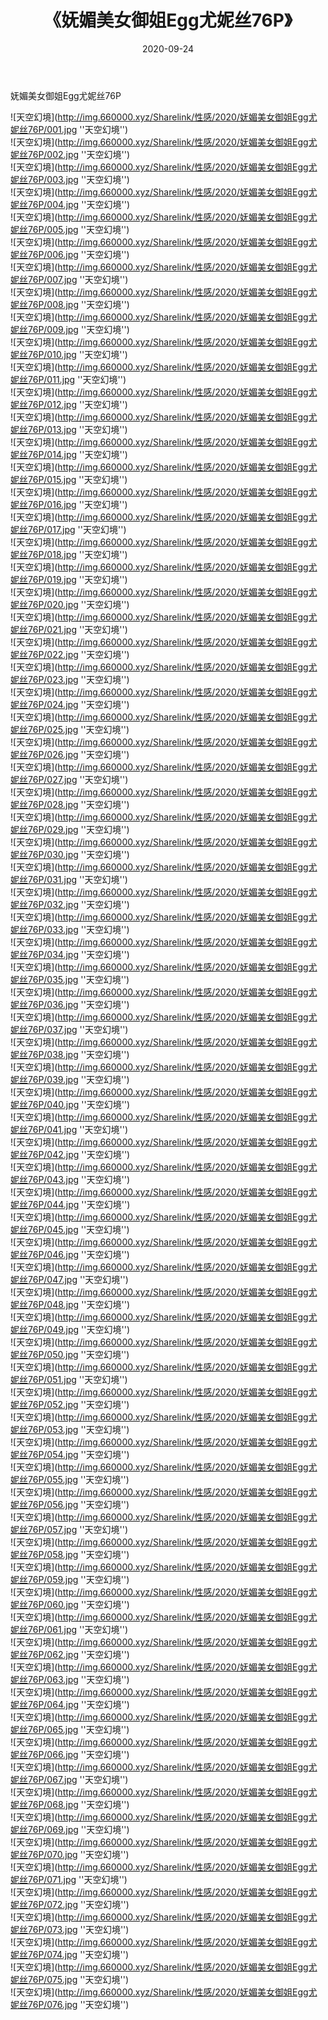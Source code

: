 ﻿---
layout: post
title:  《妩媚美女御姐Egg尤妮丝76P》
date:   2020-09-24
img: http://img.660000.xyz/Sharelink/性感/2020/妩媚美女御姐Egg尤妮丝76P/000.jpg
categories: [美女, 性感, 泳衣]
---

妩媚美女御姐Egg尤妮丝76P



![天空幻境](http://img.660000.xyz/Sharelink/性感/2020/妩媚美女御姐Egg尤妮丝76P/001.jpg ''天空幻境'') <br>
![天空幻境](http://img.660000.xyz/Sharelink/性感/2020/妩媚美女御姐Egg尤妮丝76P/002.jpg ''天空幻境'') <br>
![天空幻境](http://img.660000.xyz/Sharelink/性感/2020/妩媚美女御姐Egg尤妮丝76P/003.jpg ''天空幻境'') <br>
![天空幻境](http://img.660000.xyz/Sharelink/性感/2020/妩媚美女御姐Egg尤妮丝76P/004.jpg ''天空幻境'') <br>
![天空幻境](http://img.660000.xyz/Sharelink/性感/2020/妩媚美女御姐Egg尤妮丝76P/005.jpg ''天空幻境'') <br>
![天空幻境](http://img.660000.xyz/Sharelink/性感/2020/妩媚美女御姐Egg尤妮丝76P/006.jpg ''天空幻境'') <br>
![天空幻境](http://img.660000.xyz/Sharelink/性感/2020/妩媚美女御姐Egg尤妮丝76P/007.jpg ''天空幻境'') <br>
![天空幻境](http://img.660000.xyz/Sharelink/性感/2020/妩媚美女御姐Egg尤妮丝76P/008.jpg ''天空幻境'') <br>
![天空幻境](http://img.660000.xyz/Sharelink/性感/2020/妩媚美女御姐Egg尤妮丝76P/009.jpg ''天空幻境'') <br>
![天空幻境](http://img.660000.xyz/Sharelink/性感/2020/妩媚美女御姐Egg尤妮丝76P/010.jpg ''天空幻境'') <br>
![天空幻境](http://img.660000.xyz/Sharelink/性感/2020/妩媚美女御姐Egg尤妮丝76P/011.jpg ''天空幻境'') <br>
![天空幻境](http://img.660000.xyz/Sharelink/性感/2020/妩媚美女御姐Egg尤妮丝76P/012.jpg ''天空幻境'') <br>
![天空幻境](http://img.660000.xyz/Sharelink/性感/2020/妩媚美女御姐Egg尤妮丝76P/013.jpg ''天空幻境'') <br>
![天空幻境](http://img.660000.xyz/Sharelink/性感/2020/妩媚美女御姐Egg尤妮丝76P/014.jpg ''天空幻境'') <br>
![天空幻境](http://img.660000.xyz/Sharelink/性感/2020/妩媚美女御姐Egg尤妮丝76P/015.jpg ''天空幻境'') <br>
![天空幻境](http://img.660000.xyz/Sharelink/性感/2020/妩媚美女御姐Egg尤妮丝76P/016.jpg ''天空幻境'') <br>
![天空幻境](http://img.660000.xyz/Sharelink/性感/2020/妩媚美女御姐Egg尤妮丝76P/017.jpg ''天空幻境'') <br>
![天空幻境](http://img.660000.xyz/Sharelink/性感/2020/妩媚美女御姐Egg尤妮丝76P/018.jpg ''天空幻境'') <br>
![天空幻境](http://img.660000.xyz/Sharelink/性感/2020/妩媚美女御姐Egg尤妮丝76P/019.jpg ''天空幻境'') <br>
![天空幻境](http://img.660000.xyz/Sharelink/性感/2020/妩媚美女御姐Egg尤妮丝76P/020.jpg ''天空幻境'') <br>
![天空幻境](http://img.660000.xyz/Sharelink/性感/2020/妩媚美女御姐Egg尤妮丝76P/021.jpg ''天空幻境'') <br>
![天空幻境](http://img.660000.xyz/Sharelink/性感/2020/妩媚美女御姐Egg尤妮丝76P/022.jpg ''天空幻境'') <br>
![天空幻境](http://img.660000.xyz/Sharelink/性感/2020/妩媚美女御姐Egg尤妮丝76P/023.jpg ''天空幻境'') <br>
![天空幻境](http://img.660000.xyz/Sharelink/性感/2020/妩媚美女御姐Egg尤妮丝76P/024.jpg ''天空幻境'') <br>
![天空幻境](http://img.660000.xyz/Sharelink/性感/2020/妩媚美女御姐Egg尤妮丝76P/025.jpg ''天空幻境'') <br>
![天空幻境](http://img.660000.xyz/Sharelink/性感/2020/妩媚美女御姐Egg尤妮丝76P/026.jpg ''天空幻境'') <br>
![天空幻境](http://img.660000.xyz/Sharelink/性感/2020/妩媚美女御姐Egg尤妮丝76P/027.jpg ''天空幻境'') <br>
![天空幻境](http://img.660000.xyz/Sharelink/性感/2020/妩媚美女御姐Egg尤妮丝76P/028.jpg ''天空幻境'') <br>
![天空幻境](http://img.660000.xyz/Sharelink/性感/2020/妩媚美女御姐Egg尤妮丝76P/029.jpg ''天空幻境'') <br>
![天空幻境](http://img.660000.xyz/Sharelink/性感/2020/妩媚美女御姐Egg尤妮丝76P/030.jpg ''天空幻境'') <br>
![天空幻境](http://img.660000.xyz/Sharelink/性感/2020/妩媚美女御姐Egg尤妮丝76P/031.jpg ''天空幻境'') <br>
![天空幻境](http://img.660000.xyz/Sharelink/性感/2020/妩媚美女御姐Egg尤妮丝76P/032.jpg ''天空幻境'') <br>
![天空幻境](http://img.660000.xyz/Sharelink/性感/2020/妩媚美女御姐Egg尤妮丝76P/033.jpg ''天空幻境'') <br>
![天空幻境](http://img.660000.xyz/Sharelink/性感/2020/妩媚美女御姐Egg尤妮丝76P/034.jpg ''天空幻境'') <br>
![天空幻境](http://img.660000.xyz/Sharelink/性感/2020/妩媚美女御姐Egg尤妮丝76P/035.jpg ''天空幻境'') <br>
![天空幻境](http://img.660000.xyz/Sharelink/性感/2020/妩媚美女御姐Egg尤妮丝76P/036.jpg ''天空幻境'') <br>
![天空幻境](http://img.660000.xyz/Sharelink/性感/2020/妩媚美女御姐Egg尤妮丝76P/037.jpg ''天空幻境'') <br>
![天空幻境](http://img.660000.xyz/Sharelink/性感/2020/妩媚美女御姐Egg尤妮丝76P/038.jpg ''天空幻境'') <br>
![天空幻境](http://img.660000.xyz/Sharelink/性感/2020/妩媚美女御姐Egg尤妮丝76P/039.jpg ''天空幻境'') <br>
![天空幻境](http://img.660000.xyz/Sharelink/性感/2020/妩媚美女御姐Egg尤妮丝76P/040.jpg ''天空幻境'') <br>
![天空幻境](http://img.660000.xyz/Sharelink/性感/2020/妩媚美女御姐Egg尤妮丝76P/041.jpg ''天空幻境'') <br>
![天空幻境](http://img.660000.xyz/Sharelink/性感/2020/妩媚美女御姐Egg尤妮丝76P/042.jpg ''天空幻境'') <br>
![天空幻境](http://img.660000.xyz/Sharelink/性感/2020/妩媚美女御姐Egg尤妮丝76P/043.jpg ''天空幻境'') <br>
![天空幻境](http://img.660000.xyz/Sharelink/性感/2020/妩媚美女御姐Egg尤妮丝76P/044.jpg ''天空幻境'') <br>
![天空幻境](http://img.660000.xyz/Sharelink/性感/2020/妩媚美女御姐Egg尤妮丝76P/045.jpg ''天空幻境'') <br>
![天空幻境](http://img.660000.xyz/Sharelink/性感/2020/妩媚美女御姐Egg尤妮丝76P/046.jpg ''天空幻境'') <br>
![天空幻境](http://img.660000.xyz/Sharelink/性感/2020/妩媚美女御姐Egg尤妮丝76P/047.jpg ''天空幻境'') <br>
![天空幻境](http://img.660000.xyz/Sharelink/性感/2020/妩媚美女御姐Egg尤妮丝76P/048.jpg ''天空幻境'') <br>
![天空幻境](http://img.660000.xyz/Sharelink/性感/2020/妩媚美女御姐Egg尤妮丝76P/049.jpg ''天空幻境'') <br>
![天空幻境](http://img.660000.xyz/Sharelink/性感/2020/妩媚美女御姐Egg尤妮丝76P/050.jpg ''天空幻境'') <br>
![天空幻境](http://img.660000.xyz/Sharelink/性感/2020/妩媚美女御姐Egg尤妮丝76P/051.jpg ''天空幻境'') <br>
![天空幻境](http://img.660000.xyz/Sharelink/性感/2020/妩媚美女御姐Egg尤妮丝76P/052.jpg ''天空幻境'') <br>
![天空幻境](http://img.660000.xyz/Sharelink/性感/2020/妩媚美女御姐Egg尤妮丝76P/053.jpg ''天空幻境'') <br>
![天空幻境](http://img.660000.xyz/Sharelink/性感/2020/妩媚美女御姐Egg尤妮丝76P/054.jpg ''天空幻境'') <br>
![天空幻境](http://img.660000.xyz/Sharelink/性感/2020/妩媚美女御姐Egg尤妮丝76P/055.jpg ''天空幻境'') <br>
![天空幻境](http://img.660000.xyz/Sharelink/性感/2020/妩媚美女御姐Egg尤妮丝76P/056.jpg ''天空幻境'') <br>
![天空幻境](http://img.660000.xyz/Sharelink/性感/2020/妩媚美女御姐Egg尤妮丝76P/057.jpg ''天空幻境'') <br>
![天空幻境](http://img.660000.xyz/Sharelink/性感/2020/妩媚美女御姐Egg尤妮丝76P/058.jpg ''天空幻境'') <br>
![天空幻境](http://img.660000.xyz/Sharelink/性感/2020/妩媚美女御姐Egg尤妮丝76P/059.jpg ''天空幻境'') <br>
![天空幻境](http://img.660000.xyz/Sharelink/性感/2020/妩媚美女御姐Egg尤妮丝76P/060.jpg ''天空幻境'') <br>
![天空幻境](http://img.660000.xyz/Sharelink/性感/2020/妩媚美女御姐Egg尤妮丝76P/061.jpg ''天空幻境'') <br>
![天空幻境](http://img.660000.xyz/Sharelink/性感/2020/妩媚美女御姐Egg尤妮丝76P/062.jpg ''天空幻境'') <br>
![天空幻境](http://img.660000.xyz/Sharelink/性感/2020/妩媚美女御姐Egg尤妮丝76P/063.jpg ''天空幻境'') <br>
![天空幻境](http://img.660000.xyz/Sharelink/性感/2020/妩媚美女御姐Egg尤妮丝76P/064.jpg ''天空幻境'') <br>
![天空幻境](http://img.660000.xyz/Sharelink/性感/2020/妩媚美女御姐Egg尤妮丝76P/065.jpg ''天空幻境'') <br>
![天空幻境](http://img.660000.xyz/Sharelink/性感/2020/妩媚美女御姐Egg尤妮丝76P/066.jpg ''天空幻境'') <br>
![天空幻境](http://img.660000.xyz/Sharelink/性感/2020/妩媚美女御姐Egg尤妮丝76P/067.jpg ''天空幻境'') <br>
![天空幻境](http://img.660000.xyz/Sharelink/性感/2020/妩媚美女御姐Egg尤妮丝76P/068.jpg ''天空幻境'') <br>
![天空幻境](http://img.660000.xyz/Sharelink/性感/2020/妩媚美女御姐Egg尤妮丝76P/069.jpg ''天空幻境'') <br>
![天空幻境](http://img.660000.xyz/Sharelink/性感/2020/妩媚美女御姐Egg尤妮丝76P/070.jpg ''天空幻境'') <br>
![天空幻境](http://img.660000.xyz/Sharelink/性感/2020/妩媚美女御姐Egg尤妮丝76P/071.jpg ''天空幻境'') <br>
![天空幻境](http://img.660000.xyz/Sharelink/性感/2020/妩媚美女御姐Egg尤妮丝76P/072.jpg ''天空幻境'') <br>
![天空幻境](http://img.660000.xyz/Sharelink/性感/2020/妩媚美女御姐Egg尤妮丝76P/073.jpg ''天空幻境'') <br>
![天空幻境](http://img.660000.xyz/Sharelink/性感/2020/妩媚美女御姐Egg尤妮丝76P/074.jpg ''天空幻境'') <br>
![天空幻境](http://img.660000.xyz/Sharelink/性感/2020/妩媚美女御姐Egg尤妮丝76P/075.jpg ''天空幻境'') <br>
![天空幻境](http://img.660000.xyz/Sharelink/性感/2020/妩媚美女御姐Egg尤妮丝76P/076.jpg ''天空幻境'') <br>